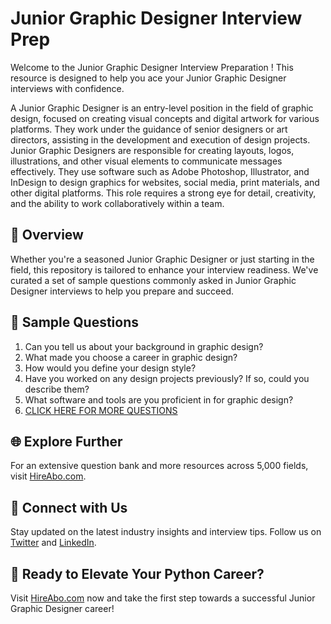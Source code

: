 # Junior Graphic Designer Interview Prep

Welcome to the Junior Graphic Designer Interview Preparation ! This resource is designed to help you ace your Junior Graphic Designer interviews with confidence.

A Junior Graphic Designer is an entry-level position in the field of graphic design, focused on creating visual concepts and digital artwork for various platforms. They work under the guidance of senior designers or art directors, assisting in the development and execution of design projects. Junior Graphic Designers are responsible for creating layouts, logos, illustrations, and other visual elements to communicate messages effectively. They use software such as Adobe Photoshop, Illustrator, and InDesign to design graphics for websites, social media, print materials, and other digital platforms. This role requires a strong eye for detail, creativity, and the ability to work collaboratively within a team.

## 🚀 Overview

Whether you're a seasoned Junior Graphic Designer or just starting in the field, this repository is tailored to enhance your interview readiness. We've curated a set of sample questions commonly asked in Junior Graphic Designer interviews to help you prepare and succeed.

## 📝 Sample Questions

1. Can you tell us about your background in graphic design?
2. What made you choose a career in graphic design?
3. How would you define your design style?
4. Have you worked on any design projects previously? If so, could you describe them?
5. What software and tools are you proficient in for graphic design?
6. [CLICK HERE FOR MORE QUESTIONS](https://hireabo.com/job/6_0_2/Junior%20Graphic%20Designer)

## 🌐 Explore Further

For an extensive question bank and more resources across 5,000 fields, visit [HireAbo.com](https://www.hireabo.com).

## 📱 Connect with Us

Stay updated on the latest industry insights and interview tips. Follow us on [Twitter](https://twitter.com/hireabo) and [LinkedIn](https://www.linkedin.com/in/hire-abo-3609972a8/).

## 🚀 Ready to Elevate Your Python Career?

Visit [HireAbo.com](https://www.hireabo.com) now and take the first step towards a successful Junior Graphic Designer career!